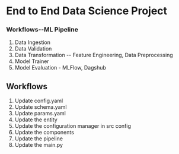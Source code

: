 # End to End Data Science Project

### Workflows--ML Pipeline

1. Data Ingestion
2. Data Validation
3. Data Transformation -- Feature Engineering, Data Preprocessing
4. Model Trainer
5. Model Evaluation - MLFlow, Dagshub

## Workflows

1. Update config.yaml
2. Update schema.yaml
3. Update params.yaml
4. Update the entity
5. Update the configuration manager in src config
6. Update the components
7. Update the pipeline
8. Update the main.py
